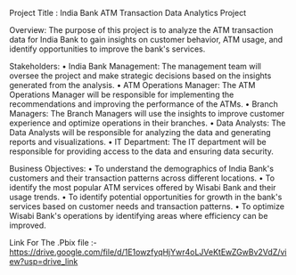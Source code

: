 
Project Title : India Bank ATM Transaction Data Analytics Project

Overview: The purpose of this project is to analyze the ATM transaction data for India Bank to gain insights on customer behavior, ATM usage, and identify opportunities to improve the bank's services.

Stakeholders:
•	India Bank Management: The management team will oversee the project and make strategic decisions based on the insights generated from the analysis.
•	ATM Operations Manager: The ATM Operations Manager will be responsible for implementing the recommendations and improving the performance of the ATMs.
•	Branch Managers: The Branch Managers will use the insights to improve customer experience and optimize operations in their branches.
•	Data Analysts: The Data Analysts will be responsible for analyzing the data and generating reports and visualizations.
•	IT Department: The IT department will be responsible for providing access to the data and ensuring data security.

Business Objectives: 
•	To understand the demographics of India Bank's customers and their transaction patterns across different locations.
•	To identify the most popular ATM services offered by Wisabi Bank and their usage trends.
•	To identify potential opportunities for growth in the bank's services based on customer needs and transaction patterns.
•	To optimize Wisabi Bank's operations by identifying areas where efficiency can be improved.


Link For The .Pbix file :- https://drive.google.com/file/d/1E1owzfyqHjYwr4oLJVeKtEwZGwBv2VdZ/view?usp=drive_link
